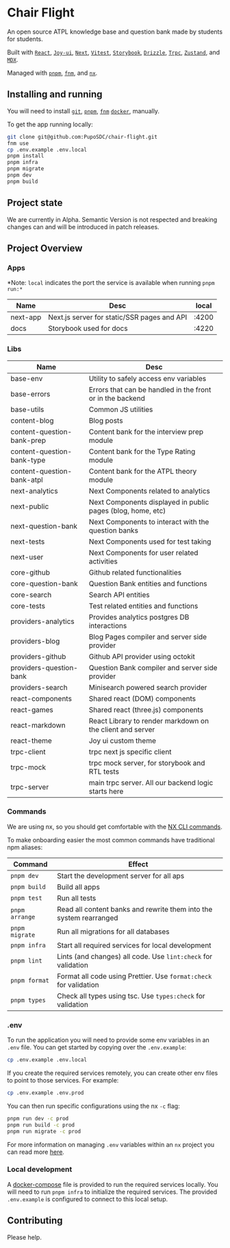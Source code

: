 # Chair Flight

An open source ATPL knowledge base and question bank made by students for
students.

Built with
[`React`](https://react.dev/),
[`Joy-ui`](https://mui.com/joy-ui/getting-started/overview/),
[`Next`](https://nextjs.org/),
[`Vitest`](https://vitest.dev/),
[`Storybook`](https://storybook.js.org/),
[`Drizzle`](https://orm.drizzle.team/),
[`Trpc`](https://trpc.io/),
[`Zustand`](https://github.com/pmndrs/zustand),
and [`MDX`](https://mdxjs.com/).

Managed with
[`pnpm`](https://pnpm.io/),
[`fnm`](https://github.com/Schniz/fnm),
and [`nx`](https://nx.dev/).

## Installing and running

You will need to install
[`git`](https://product.hubspot.com/blog/git-and-github-tutorial-for-beginners),
[`pnpm`](https://pnpm.io/installation),
[`fnm`](https://github.com/Schniz/fnm)
[`docker`](https://docs.docker.com/get-docker/),
manually.

To get the app running locally:

```sh
git clone git@github.com:PupoSDC/chair-flight.git
fnm use
cp .env.example .env.local
pnpm install
pnpm infra
pnpm migrate
pnpm dev
pnpm build
```

## Project state

We are currently in Alpha. Semantic Version is not respected and breaking changes
can and will be introduced in patch releases.

## Project Overview

### Apps

\*Note: `local` indicates the port the service is available when running `pnpm run:*`

| Name     | Desc                                        | local |
| -------- | ------------------------------------------- | ----- |
| next-app | Next.js server for static/SSR pages and API | :4200 |
| docs     | Storybook used for docs                     | :4220 |

### Libs

| Name                       | Desc                                                        |
| -------------------------- | ----------------------------------------------------------- |
| base-env                   | Utility to safely access env variables                      |
| base-errors                | Errors that can be handled in the front or in the backend   |
| base-utils                 | Common JS utilities                                         |
| content-blog               | Blog posts                                                  |
| content-question-bank-prep | Content bank for the interview prep module                  |
| content-question-bank-type | Content bank for the Type Rating module                     |
| content-question-bank-atpl | Content bank for the ATPL theory module                     |
| next-analytics             | Next Components related to analytics                        |
| next-public                | Next Components displayed in public pages (blog, home, etc) |
| next-question-bank         | Next Components to interact with the question banks         |
| next-tests                 | Next Components used for test taking                        |
| next-user                  | Next Components for user related activities                 |
| core-github                | Github related functionalities                              |
| core-question-bank         | Question Bank entities and functions                        |
| core-search                | Search API entities                                         |
| core-tests                 | Test related entities and functions                         |
| providers-analytics        | Provides analytics postgres DB interactions                 |
| providers-blog             | Blog Pages compiler and server side provider                |
| providers-github           | Github API provider using octokit                           |
| providers-question-bank    | Question Bank compiler and server side provider             |
| providers-search           | Minisearch powered search provider                          |
| react-components           | Shared react (DOM) components                               |
| react-games                | Shared react (three.js) components                          |
| react-markdown             | React Library to render markdown on the client and server   |
| react-theme                | Joy ui custom theme                                         |
| trpc-client                | trpc next js specific client                                |
| trpc-mock                  | trpc mock server, for storybook and RTL tests               |
| trpc-server                | main trpc server. All our backend logic starts here         |

### Commands

We are using nx, so you should get comfortable with the
[NX CLI commands](https://nx.dev/nx-api/nx/documents/run).

To make onboarding easier the most common commands have traditional npm aliases:

| Command        | Effect                                                             |
| -------------- | ------------------------------------------------------------------ |
| `pnpm dev`     | Start the development server for all aps                           |
| `pnpm build`   | Build all apps                                                     |
| `pnpm test`    | Run all tests                                                      |
| `pnpm arrange` | Read all content banks and rewrite them into the system rearranged |
| `pnpm migrate` | Run all migrations for all databases                               |
| `pnpm infra`   | Start all required services for local development                  |
| `pnpm lint`    | Lints (and changes) all code. Use `lint:check` for validation      |
| `pnpm format`  | Format all code using Prettier. Use `format:check` for validation  |
| `pnpm types`   | Check all types using tsc. Use `types:check` for validation        |

### .env

To run the application you will need to provide some env variables in an `.env`
file. You can get started by copying over the `.env.example`:

```sh
cp .env.example .env.local
```

If you create the required services remotely, you can create other env files to
point to those services. For example:

```sh
cp .env.example .env.prod
```

You can then run specific configurations using the nx `-c` flag:

```sh
pnpm run dev -c prod
pnpm run build -c prod
pnpm run migrate -c prod
```

For more information on managing `.env` variables within an `nx` project you can
read more [here](https://nx.dev/recipes/tips-n-tricks/define-environment-variables).

### Local development

A [docker-compose](https://docs.docker.com/get-started/08_using_compose/) file
is provided to run the required services locally. You will need to run
`pnpm infra` to initialize the required services. The provided `.env.example`
is configured to connect to this local setup.

## Contributing

Please help.
